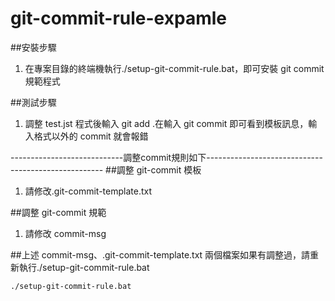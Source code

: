 # git-commit-rule-expamle

##安裝步驟

1. 在專案目錄的終端機執行./setup-git-commit-rule.bat，即可安裝 git commit 規範程式

##測試步驟

1. 調整 test.jst 程式後輸入 git add .在輸入 git commit 即可看到模板訊息，輸入格式以外的 commit 就會報錯

----------------------------調整commit規則如下----------------------------------------------------
##調整 git-commit 模板

1. 請修改.git-commit-template.txt

##調整 git-commit 規範

1. 請修改 commit-msg

##上述 commit-msg、.git-commit-template.txt 兩個檔案如果有調整過，請重新執行./setup-git-commit-rule.bat

```
./setup-git-commit-rule.bat
```
